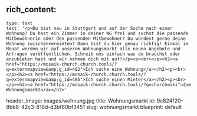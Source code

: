 rich_content:
  -
    type: text
    text: '<p>Du bist neu in Stuttgart und auf der Suche nach einer Wohnung? Du hast ein Zimmer in deiner WG frei und suchst die passende Mitbewohnerin oder den passenden Mitbewohner? Du würdest gerne deine Wohnung zwischenvermieten? Dann bist du hier genau richtig! Einmal im Monat werden wir auf unserem Wohnungsmarkt alle neuen Angebote und Anfragen veröffentlichen. Schreib uns einfach was du brauchst oder anzubieten hast und wir nehmen dich mit auf!</p><p><br></p><h2><a href="https://mosaik-church.church.tools/?q=externmapview&amp;g_id=482">Ich suche eine Wohnung</a></h2><p><br></p><h2><a href="https://mosaik-church.church.tools/?q=externmapview&amp;g_id=485">Ich suche einen Mieter</a></h2><p><br></p><h2><a href="https://mosaik-church.church.tools/?q=churchwiki">Zum Wohnungsmarkt</a></h2>'
header_image: images/wohnung.jpg
title: Wohnungsmarkt
id: 9c824f20-8bb8-42c3-818d-d3bf80bf3451
slug: wohnungsmarkt
blueprint: default

